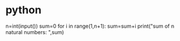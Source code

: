 # python
n=int(input())
sum=0
for i in range(1,n+1):
	sum=sum+i
print("sum of n natural numbers: ",sum)
